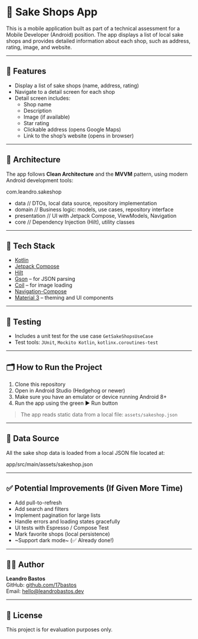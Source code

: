 # 🍶 Sake Shops App

This is a mobile application built as part of a technical assessment for a Mobile Developer (Android) position. The app displays a list of local sake shops and provides detailed information about each shop, such as address, rating, image, and website.

---

## 📱 Features

- Display a list of sake shops (name, address, rating)
- Navigate to a detail screen for each shop
- Detail screen includes:
  - Shop name
  - Description
  - Image (if available)
  - Star rating
  - Clickable address (opens Google Maps)
  - Link to the shop’s website (opens in browser)

---

## 🧠 Architecture

The app follows **Clean Architecture** and the **MVVM** pattern, using modern Android development tools:

com.leandro.sakeshop
- data // DTOs, local data source, repository implementation
- domain // Business logic: models, use cases, repository interface
- presentation // UI with Jetpack Compose, ViewModels, Navigation
- core // Dependency Injection (Hilt), utility classes


---

## 🧰 Tech Stack

- [Kotlin](https://kotlinlang.org/)
- [Jetpack Compose](https://developer.android.com/jetpack/compose)
- [Hilt](https://developer.android.com/training/dependency-injection/hilt-android)
- [Gson](https://github.com/google/gson) – for JSON parsing
- [Coil](https://coil-kt.github.io/coil/) – for image loading
- [Navigation-Compose](https://developer.android.com/jetpack/compose/navigation)
- [Material 3](https://m3.material.io/) – theming and UI components

---

## 🧪 Testing

- Includes a unit test for the use case `GetSakeShopsUseCase`
- Test tools: `JUnit`, `Mockito Kotlin`, `kotlinx.coroutines-test`

---

## 🗂️ How to Run the Project

1. Clone this repository
2. Open in Android Studio (Hedgehog or newer)
3. Make sure you have an emulator or device running Android 8+
4. Run the app using the green ▶ Run button

> The app reads static data from a local file: `assets/sakeshop.json`

---

## 📁 Data Source

All the sake shop data is loaded from a local JSON file located at:

app/src/main/assets/sakeshop.json

---

## ✅ Potential Improvements (If Given More Time)

- Add pull-to-refresh
- Add search and filters
- Implement pagination for large lists
- Handle errors and loading states gracefully
- UI tests with Espresso / Compose Test
- Mark favorite shops (local persistence)
- ~Support dark mode~ (✅ Already done!)

---

## 👨‍💻 Author

**Leandro Bastos**  
GitHub: [github.com/17bastos](https://github.com/17bastos)  
Email: hello@leandrobastos.dev

---

## 📄 License

This project is for evaluation purposes only.
